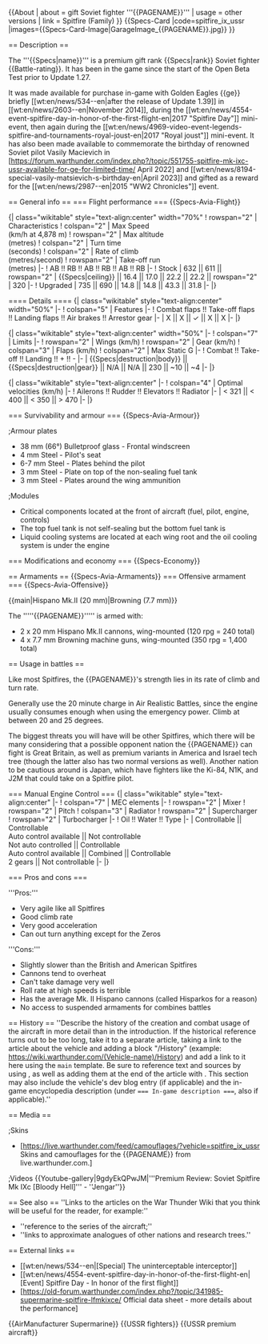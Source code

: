 {{About
| about = gift Soviet fighter '''{{PAGENAME}}'''
| usage = other versions
| link = Spitfire (Family)
}}
{{Specs-Card
|code=spitfire_ix_ussr
|images={{Specs-Card-Image|GarageImage_{{PAGENAME}}.jpg}}
}}

== Description ==
<!-- ''In the description, the first part should be about the history of and the creation and combat usage of the aircraft, as well as its key features. In the second part, tell the reader about the aircraft in the game. Insert a screenshot of the vehicle, so that if the novice player does not remember the vehicle by name, he will immediately understand what kind of vehicle the article is talking about.'' -->
The '''{{Specs|name}}''' is a premium gift rank {{Specs|rank}} Soviet fighter {{Battle-rating}}. It has been in the game since the start of the Open Beta Test prior to Update 1.27.

It was made available for purchase in-game with Golden Eagles {{ge}} briefly [[wt:en/news/534--en|after the release of Update 1.39]] in [[wt:en/news/2603--en|November 2014]], during the [[wt:en/news/4554-event-spitfire-day-in-honor-of-the-first-flight-en|2017 "Spitfire Day"]] mini-event, then again during the [[wt:en/news/4969-video-event-legends-spitfire-and-tournaments-royal-joust-en|2017 "Royal joust"]] mini-event. It has also been made available to commemorate the birthday of renowned Soviet pilot Vasily Macievich in [https://forum.warthunder.com/index.php?/topic/551755-spitfire-mk-ixc-ussr-available-for-ge-for-limited-time/ April 2022] and [[wt:en/news/8194-special-vasily-matsievich-s-birthday-en|April 2023]] and gifted as a reward for the [[wt:en/news/2987--en|2015 "WW2 Chronicles"]] event.

== General info ==
=== Flight performance ===
{{Specs-Avia-Flight}}
<!-- ''Describe how the aircraft behaves in the air. Speed, manoeuvrability, acceleration and allowable loads - these are the most important characteristics of the vehicle.'' -->

{| class="wikitable" style="text-align:center" width="70%"
! rowspan="2" | Characteristics
! colspan="2" | Max Speed<br>(km/h at 4,878 m)
! rowspan="2" | Max altitude<br>(metres)
! colspan="2" | Turn time<br>(seconds)
! colspan="2" | Rate of climb<br>(metres/second)
! rowspan="2" | Take-off run<br>(metres)
|-
! AB !! RB !! AB !! RB !! AB !! RB
|-
! Stock
| 632 || 611 || rowspan="2" | {{Specs|ceiling}} || 16.4 || 17.0 || 22.2 || 22.2 || rowspan="2" | 320
|-
! Upgraded
| 735 || 690 || 14.8 || 14.8 || 43.3 || 31.8
|-
|}

==== Details ====
{| class="wikitable" style="text-align:center" width="50%"
|-
! colspan="5" | Features
|-
! Combat flaps !! Take-off flaps !! Landing flaps !! Air brakes !! Arrestor gear
|-
| X || X || ✓ || X || X     <!-- ✓ -->
|-
|}

{| class="wikitable" style="text-align:center" width="50%"
|-
! colspan="7" | Limits
|-
! rowspan="2" | Wings (km/h)
! rowspan="2" | Gear (km/h)
! colspan="3" | Flaps (km/h)
! colspan="2" | Max Static G
|-
! Combat !! Take-off !! Landing !! + !! -
|-
| {{Specs|destruction|body}} || {{Specs|destruction|gear}} || N/A || N/A || 230 || ~10 || ~4
|-
|}

{| class="wikitable" style="text-align:center"
|-
! colspan="4" | Optimal velocities (km/h)
|-
! Ailerons !! Rudder !! Elevators !! Radiator
|-
| < 321 || < 400 || < 350 || > 470
|-
|}

=== Survivability and armour ===
{{Specs-Avia-Armour}}
<!-- ''Examine the survivability of the aircraft. Note how vulnerable the structure is and how secure the pilot is, whether the fuel tanks are armoured, etc. Describe the armour, if there is any, and also mention the vulnerability of other critical aircraft systems.'' -->

;Armour plates

* 38 mm (66°) Bulletproof glass - Frontal windscreen
* 4 mm Steel - Pilot's seat
* 6-7 mm Steel - Plates behind the pilot
* 3 mm Steel - Plate on top of the non-sealing fuel tank
* 3 mm Steel - Plates around the wing ammunition

;Modules

* Critical components located at the front of aircraft (fuel, pilot, engine, controls)
* The top fuel tank is not self-sealing but the bottom fuel tank is
* Liquid cooling systems are located at each wing root and the oil cooling system is under the engine

=== Modifications and economy ===
{{Specs-Economy}}

== Armaments ==
{{Specs-Avia-Armaments}}
=== Offensive armament ===
{{Specs-Avia-Offensive}}
<!-- ''Describe the offensive armament of the aircraft, if any. Describe how effective the cannons and machine guns are in a battle, and also what belts or drums are better to use. If there is no offensive weaponry, delete this subsection.'' -->
{{main|Hispano Mk.II (20 mm)|Browning (7.7 mm)}}

The '''''{{PAGENAME}}''''' is armed with:

* 2 x 20 mm Hispano Mk.II cannons, wing-mounted (120 rpg = 240 total)
* 4 x 7.7 mm Browning machine guns, wing-mounted (350 rpg = 1,400 total)

== Usage in battles ==
<!--''Describe the tactics of playing in the aircraft, the features of using aircraft in a team and advice on tactics. Refrain from creating a "guide" - do not impose a single point of view, but instead, give the reader food for thought. Examine the most dangerous enemies and give recommendations on fighting them. If necessary, note the specifics of the game in different modes (AB, RB, SB).''-->
Like most Spitfires, the {{PAGENAME}}'s strength lies in its rate of climb and turn rate.

Generally use the 20 minute charge in Air Realistic Battles, since the engine usually consumes enough when using the emergency power. Climb at between 20 and 25 degrees.

The biggest threats you will have will be other Spitfires, which there will be many considering that a possible opponent nation the {{PAGENAME}} can fight is Great Britain, as well as premium variants in America and Israel tech tree (though the latter also has two normal versions as well). Another nation to be cautious around is Japan, which have fighters like the Ki-84, N1K, and J2M that could take on a Spitfire pilot.

=== Manual Engine Control ===
{| class="wikitable" style="text-align:center"
|-
! colspan="7" | MEC elements
|-
! rowspan="2" | Mixer
! rowspan="2" | Pitch
! colspan="3" | Radiator
! rowspan="2" | Supercharger
! rowspan="2" | Turbocharger
|-
! Oil !! Water !! Type
|-
| Controllable || Controllable<br>Auto control available || Not controllable<br>Not auto controlled || Controllable<br>Auto control available || Combined || Controllable<br>2 gears || Not controllable
|-
|}

=== Pros and cons ===
<!-- ''Summarise and briefly evaluate the vehicle in terms of its characteristics and combat effectiveness. Mark its pros and cons in the bulleted list. Try not to use more than 6 points for each of the characteristics. Avoid using categorical definitions such as "bad", "good" and the like - use substitutions with softer forms such as "inadequate" and "effective".'' -->

'''Pros:'''

* Very agile like all Spitfires
* Good climb rate
* Very good acceleration
* Can out turn anything except for the Zeros

'''Cons:'''

* Slightly slower than the British and American Spitfires
* Cannons tend to overheat
* Can't take damage very well
* Roll rate at high speeds is terrible
* Has the average Mk. II Hispano cannons (called Hisparkos for a reason)
* No access to suspended armaments for combines battles

== History ==
''Describe the history of the creation and combat usage of the aircraft in more detail than in the introduction. If the historical reference turns out to be too long, take it to a separate article, taking a link to the article about the vehicle and adding a block "/History" (example: <nowiki>https://wiki.warthunder.com/(Vehicle-name)/History</nowiki>) and add a link to it here using the <code>main</code> template. Be sure to reference text and sources by using <code><nowiki><ref></ref></nowiki></code>, as well as adding them at the end of the article with <code><nowiki><references /></nowiki></code>. This section may also include the vehicle's dev blog entry (if applicable) and the in-game encyclopedia description (under <code><nowiki>=== In-game description ===</nowiki></code>, also if applicable).''

== Media ==
<!-- ''Excellent additions to the article would be video guides, screenshots from the game, and photos.'' -->

;Skins

* [https://live.warthunder.com/feed/camouflages/?vehicle=spitfire_ix_ussr Skins and camouflages for the {{PAGENAME}} from live.warthunder.com.]

;Videos
{{Youtube-gallery|9gdyEkQPwJM|'''Premium Review: Soviet Spitfire Mk IXc [Bloody Hell]''' - ''Jengar''}}

== See also ==
''Links to the articles on the War Thunder Wiki that you think will be useful for the reader, for example:''

* ''reference to the series of the aircraft;''
* ''links to approximate analogues of other nations and research trees.''

== External links ==
<!-- ''Paste links to sources and external resources, such as:''
* ''topic on the official game forum;''
* ''other literature.'' -->

* [[wt:en/news/534--en|[Special] The uninterceptable interceptor]]
* [[wt:en/news/4554-event-spitfire-day-in-honor-of-the-first-flight-en|[Event] Spitfire Day - In honor of the first flight]]
* [https://old-forum.warthunder.com/index.php?/topic/341985-supermarine-spitfire-lfmkixce/ Official data sheet - more details about the performance]

{{AirManufacturer Supermarine}}
{{USSR fighters}}
{{USSR premium aircraft}}